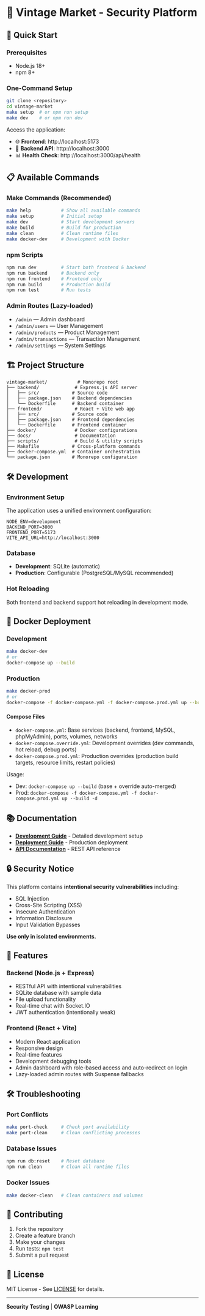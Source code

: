 # 🛒 Vintage Market - Security Platform

## 🚀 Quick Start

### Prerequisites
- Node.js 18+
- npm 8+

### One-Command Setup
```bash
git clone <repository>
cd vintage-market
make setup  # or npm run setup
make dev    # or npm run dev
```

Access the application:
- 🌐 **Frontend**: http://localhost:5173
- 🔧 **Backend API**: http://localhost:3000  
- 📊 **Health Check**: http://localhost:3000/api/health

## 📋 Available Commands

### Make Commands (Recommended)
```bash
make help           # Show all available commands
make setup          # Initial setup
make dev            # Start development servers
make build          # Build for production
make clean          # Clean runtime files
make docker-dev     # Development with Docker
```

### npm Scripts
```bash
npm run dev         # Start both frontend & backend
npm run backend     # Backend only
npm run frontend    # Frontend only
npm run build       # Production build
npm run test        # Run tests
```

### Admin Routes (Lazy-loaded)
- `/admin`                — Admin dashboard
- `/admin/users`          — User Management
- `/admin/products`       — Product Management
- `/admin/transactions`   — Transaction Management
- `/admin/settings`       — System Settings

## 🏗️ Project Structure

```
vintage-market/           # Monorepo root
├── backend/             # Express.js API server
│   ├── src/            # Source code
│   ├── package.json    # Backend dependencies
│   └── Dockerfile      # Backend container
├── frontend/            # React + Vite web app
│   ├── src/            # Source code  
│   ├── package.json    # Frontend dependencies
│   └── Dockerfile      # Frontend container
├── docker/              # Docker configurations
├── docs/                # Documentation
├── scripts/             # Build & utility scripts
├── Makefile            # Cross-platform commands
├── docker-compose.yml  # Container orchestration
└── package.json        # Monorepo configuration
```

## 🛠️ Development

### Environment Setup
The application uses a unified environment configuration:

```env
NODE_ENV=development
BACKEND_PORT=3000  
FRONTEND_PORT=5173
VITE_API_URL=http://localhost:3000
```

### Database
- **Development**: SQLite (automatic)
- **Production**: Configurable (PostgreSQL/MySQL recommended)

### Hot Reloading
Both frontend and backend support hot reloading in development mode.

## 🐳 Docker Deployment

### Development
```bash
make docker-dev
# or
docker-compose up --build
```

### Production  
```bash
make docker-prod
# or  
docker-compose -f docker-compose.yml -f docker-compose.prod.yml up --build
```

#### Compose Files
- `docker-compose.yml`: Base services (backend, frontend, MySQL, phpMyAdmin), ports, volumes, networks
- `docker-compose.override.yml`: Development overrides (dev commands, hot reload, debug ports)
- `docker-compose.prod.yml`: Production overrides (production build targets, resource limits, restart policies)

Usage:
- Dev: `docker-compose up --build` (base + override auto-merged)
- Prod: `docker-compose -f docker-compose.yml -f docker-compose.prod.yml up --build -d`

## 📚 Documentation

- **[Development Guide](docs/DEVELOPMENT.md)** - Detailed development setup
- **[Deployment Guide](docs/DEPLOYMENT.md)** - Production deployment
- **[API Documentation](docs/API.md)** - REST API reference

## 🔒 Security Notice

This platform contains **intentional security vulnerabilities** including:

- SQL Injection
- Cross-Site Scripting (XSS)  
- Insecure Authentication
- Information Disclosure
- Input Validation Bypasses

**Use only in isolated environments.**

## 🧪 Features

### Backend (Node.js + Express)
- RESTful API with intentional vulnerabilities
- SQLite database with sample data
- File upload functionality
- Real-time chat with Socket.IO
- JWT authentication (intentionally weak)

### Frontend (React + Vite)
- Modern React application
- Responsive design
- Real-time features
- Development debugging tools
- Admin dashboard with role-based access and auto-redirect on login
- Lazy-loaded admin routes with Suspense fallbacks

## 🛠️ Troubleshooting

### Port Conflicts
```bash
make port-check     # Check port availability
make port-clean     # Clean conflicting processes
```

### Database Issues
```bash
npm run db:reset    # Reset database
npm run clean       # Clean all runtime files
```

### Docker Issues
```bash
make docker-clean   # Clean containers and volumes
```

## 🤝 Contributing

1. Fork the repository
2. Create a feature branch
3. Make your changes  
4. Run tests: `npm test`
5. Submit a pull request

## 📄 License

MIT License - See [LICENSE](LICENSE) for details.

---

**Security Testing** | **OWASP Learning**